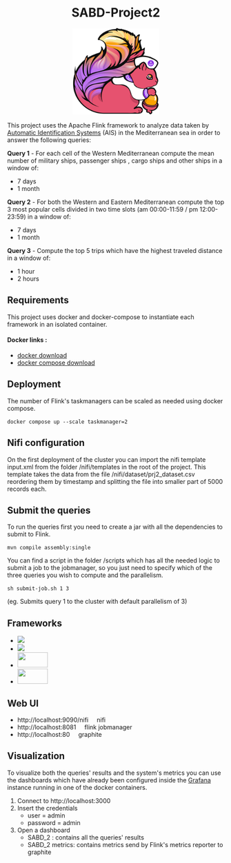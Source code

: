 <h1 style="text-align:center;">SABD-Project2</h1>

<p align="center">
  <img width=200px" height="200px" src="https://github.com/Alefanfi/SABD-Project2/blob/main/logo/logo.png?raw=true">
</p>

This project uses the Apache Flink framework to analyze data taken by  [Automatic Identification Systems](https://en.wikipedia.org/wiki/Automatic_identification_system) (AIS) in the Mediterranean sea in order to answer the following queries:


<b>Query 1</b> - For each cell of the Western Mediterranean compute the mean number of military ships, passenger ships , cargo ships and other ships in a window of:

* 7 days
* 1 month

<b>Query 2</b> - For both the Western and Eastern Mediterranean compute the top 3 most popular cells divided in two time slots (am 00:00-11:59 / pm 12:00-23:59) in a window of:

* 7 days
* 1 month

<b>Query 3</b> - Compute the top 5 trips which have the highest traveled distance in a window of:

* 1 hour
* 2 hours

## Requirements
This project uses docker and docker-compose to instantiate each framework in an isolated container.

#### Docker links :
* [docker download](https://www.docker.com/products/docker-desktop)
* [docker compose download](https://docs.docker.com/compose/install/)

## Deployment
The number of Flink's taskmanagers can be scaled as needed using docker compose.

    docker compose up --scale taskmanager=2

## Nifi configuration
On the first deployment of the cluster you can import the nifi template input.xml from the folder /nifi/templates in the root of the project.
This template takes the data from the file /nifi/dataset/prj2_dataset.csv reordering them by timestamp and splitting the file into smaller part of 5000 records each.

## Submit the queries
To run the queries first you need to create a jar with all the dependencies to submit to Flink.

    mvn compile assembly:single

You can find a script in the folder /scripts which has all the needed logic to submit a job to the jobmanager, so you just need to specify which of the three queries you wish to compute and the parallelism.

    sh submit-job.sh 1 3

(eg. Submits query 1 to the cluster with default parallelism of 3)

## Frameworks
* [<img src="https://miro.medium.com/max/400/1*b-i9e82pUCgJbsg3lpdFnA.jpeg" width=70px>](https://nifi.apache.org/)
* [<img src="https://upload.wikimedia.org/wikipedia/commons/thumb/7/70/Apache_Flink_logo.svg/1200px-Apache_Flink_logo.svg.png" width=70px>](https://flink.apache.org/)
* [<img src="https://upload.wikimedia.org/wikipedia/commons/thumb/6/6b/Redis_Logo.svg/1200px-Redis_Logo.svg.png" width=70px height=35px>](https://redis.io/)
* [<img src="https://codeblog.dotsandbrackets.com/wp-content/uploads/2017/01/graphite-logo.png" width=70px height=35px>](https://graphiteapp.org/)

## Web UI
* http://localhost:9090/nifi &nbsp;&nbsp;&nbsp; nifi
* http://localhost:8081 &nbsp;&nbsp;&nbsp; flink jobmanager
* http://localhost:80 &nbsp;&nbsp;&nbsp; graphite

## Visualization
To visualize both the queries' results and the system's metrics you can use the dashboards which have already been configured inside the [Grafana](https://grafana.com/) instance running in one of the docker containers.

1. Connect to http://localhost:3000
2. Insert the credentials
    * user = admin
    * password = admin
3. Open a dashboard
    * SABD_2 : contains all the queries' results 
    * SABD_2 metrics: contains metrics send by Flink's metrics reporter to graphite
